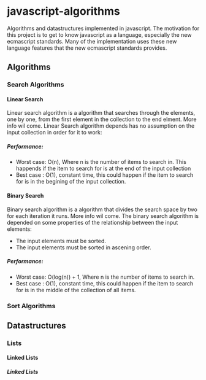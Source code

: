 # javascript-algorithms
Algorithms and datastructures implemented in javascript. The motivation for this project is to get to know javascript as a language, especially the new ecmascript standards.
Many of the implementation uses these new language features that the new ecmascript standards provides.
## Algorithms
### Search Algorithms
#### Linear Search
Linear search algorithm is a algorithm that searches through the elements, one by one, from the first element in the collection to the end elment. More info wil come.
Linear Search algorithm depends has no assumption on the input collection in order for it to work:
##### Performance:
- Worst case: O(n), Where n is the number of items to search in. This happends if the item to search for is at the end of the input collection
- Best case : O(1), constant time, this could happen if the item to search for is in the begining of the input collection.
#### Binary Search
Binary search algorithm is a algorithm that divides the search space by two for each iteration it runs. More info wil come.
The binary search algorithm is depended on some properties of the relationship between the input elements:
- The input elements must be sorted.
- The input elements must be sorted in ascening order.
##### Performance:
- Worst case: O(log(n)) + 1, Where n is the number of items to search in.
- Best case : O(1), constant time, this could happen if the item to search for is in the middle of the collection of all items.
### Sort Algorithms
## Datastructures
### Lists
#### Linked Lists
##### Linked Lists
